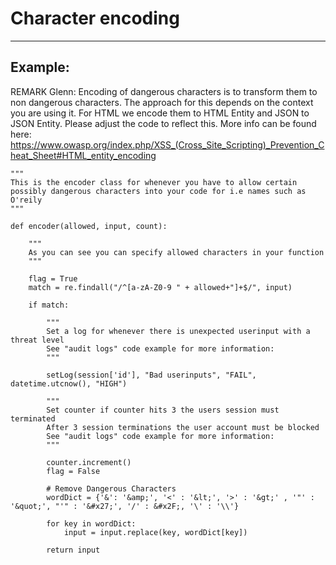 # Character encoding
-------

## Example:

 REMARK Glenn: Encoding of dangerous characters is to transform them to non dangerous characters. The approach for this depends on the context you are using it. For HTML we encode them to HTML Entity and JSON to JSON Entity. Please adjust the code to reflect this. More info can be found here: 
https://www.owasp.org/index.php/XSS_(Cross_Site_Scripting)_Prevention_Cheat_Sheet#HTML_entity_encoding

    """
    This is the encoder class for whenever you have to allow certain
    possibly dangerous characters into your code for i.e names such as O'reily
	"""

	def encoder(allowed, input, count):
	    
	    """
	    As you can see you can specify allowed characters in your function
	    """
	    
	    flag = True
	    match = re.findall("/^[a-zA-Z0-9 " + allowed+"]+$/", input)

	    if match:

	        """
	        Set a log for whenever there is unexpected userinput with a threat level
	        See "audit logs" code example for more information:
	        """

	        setLog(session['id'], "Bad userinputs", "FAIL", datetime.utcnow(), "HIGH")
	        
	        """
	        Set counter if counter hits 3 the users session must terminated
	        After 3 session terminations the user account must be blocked
	        See "audit logs" code example for more information:
	        """
	        
	        counter.increment()
	        flag = False

	        # Remove Dangerous Characters
	        wordDict = {'&': '&amp;', '<' : '&lt;', '>' : '&gt;' , '"' : '&quot;', "'" : '&#x27;', '/' : &#x2F;, '\' : '\\'}

	        for key in wordDict:
	        	input = input.replace(key, wordDict[key])

	        return input
